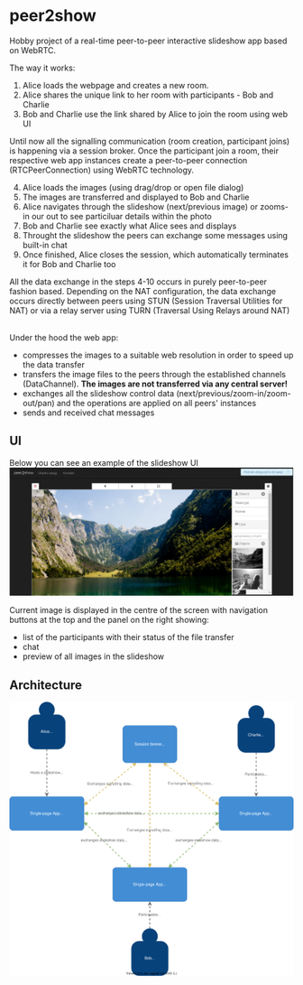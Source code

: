 # peer2show
Hobby project of a real-time peer-to-peer interactive slideshow app based on WebRTC.

The way it works:
1. Alice loads the webpage and creates a new room.
2. Alice shares the unique link to her room with participants - Bob and Charlie
3. Bob and Charlie use the link shared by Alice to join the room using web UI

Until now all the signalling communication (room creation, participant joins) is happening via a session broker. Once the participant join a room, their respective web app instances create a peer-to-peer connection (RTCPeerConnection) using WebRTC technology.

4. Alice loads the images (using drag/drop or open file dialog)
5. The images are transferred and displayed to Bob and Charlie
7. Alice navigates through the slideshow (next/previous image) or zooms-in our out to see particiluar details within the photo
8. Bob and Charlie see exactly what Alice sees and displays
9. Throught the slideshow the peers can exchange some messages using built-in chat
10. Once finished, Alice closes the session, which automatically terminates it for Bob and Charlie too

All the data exchange in the steps 4-10 occurs in purely peer-to-peer fashion based.
Depending on the NAT configuration, the data exchange occurs directly between peers using STUN (Session Traversal Utilities for NAT) or via a relay server using TURN (Traversal Using Relays around NAT)

<br/>Under the hood the web app:
- compresses the images to a suitable web resolution in order to speed up the data transfer
- transfers the image files to the peers through the established channels (DataChannel). **The images are not transferred via any central server!**
- exchanges all the slideshow control data (next/previous/zoom-in/zoom-out/pan) and the operations are applied on all peers' instances 
- sends and received chat messages

## UI
Below you can see an example of the slideshow UI
![UI example](https://github.com/pitC/peer2show/blob/6fe41a119b17c1aacb03fef8238c4759eb3429d3/doc/ui-scr-1.PNG)

Current image is displayed in the centre of the screen with navigation buttons at the top and the panel on the right showing:
- list of the participants with their status of the file transfer
- chat
- preview of all images in the slideshow

## Architecture
![High level architecture](https://github.com/pitC/peer2show/blob/803d1e80bb022aa94ac6ac592e0c9c7e4ca8ac08/doc/diagram.svg)
